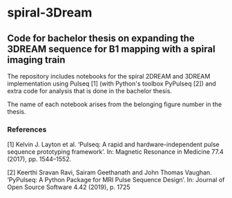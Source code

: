 # spiral-3Dream

## Code for bachelor thesis on expanding the 3DREAM sequence for B1 mapping with a spiral imaging train

The repository includes notebooks for the spiral 2DREAM and 3DREAM implementation using Pulseq [1] (with Python's toolbox PyPulseq [2])
and extra code for analysis that is done in the bachelor thesis.

The name of each notebook arises from the belonging figure number in the thesis.

### References

[1] Kelvin J. Layton et al. ‘Pulseq: A rapid and hardware-independent pulse sequence prototyping framework’. In: Magnetic Resonance in Medicine 77.4 (2017), pp. 1544–1552.

[2] Keerthi Sravan Ravi, Sairam Geethanath and John Thomas Vaughan. ‘PyPulseq: A Python Package for MRI Pulse Sequence Design’. In: Journal of Open Source Software 4.42 (2019), p. 1725
